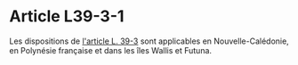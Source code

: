 # Article L39-3-1

Les dispositions de [l'article L. 39-3][1] sont applicables en Nouvelle-Calédonie, en Polynésie française et dans les îles Wallis et Futuna.

 [1]: /affichCodeArticle.do?cidTexte=LEGITEXT000006070987&idArticle=LEGIARTI000006465887&dateTexte=&categorieLien=cid